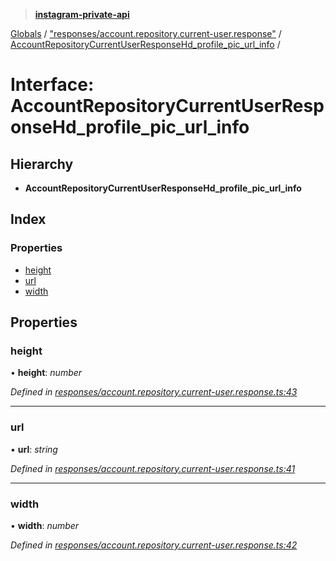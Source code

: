 > **[instagram-private-api](../README.md)**

[Globals](../README.md) / ["responses/account.repository.current-user.response"](../modules/_responses_account_repository_current_user_response_.md) / [AccountRepositoryCurrentUserResponseHd_profile_pic_url_info](_responses_account_repository_current_user_response_.accountrepositorycurrentuserresponsehd_profile_pic_url_info.md) /

# Interface: AccountRepositoryCurrentUserResponseHd_profile_pic_url_info

## Hierarchy

- **AccountRepositoryCurrentUserResponseHd_profile_pic_url_info**

## Index

### Properties

- [height](_responses_account_repository_current_user_response_.accountrepositorycurrentuserresponsehd_profile_pic_url_info.md#height)
- [url](_responses_account_repository_current_user_response_.accountrepositorycurrentuserresponsehd_profile_pic_url_info.md#url)
- [width](_responses_account_repository_current_user_response_.accountrepositorycurrentuserresponsehd_profile_pic_url_info.md#width)

## Properties

### height

• **height**: _number_

_Defined in [responses/account.repository.current-user.response.ts:43](https://github.com/realinstadude/instagram-private-api/blob/4ae8fec/src/responses/account.repository.current-user.response.ts#L43)_

---

### url

• **url**: _string_

_Defined in [responses/account.repository.current-user.response.ts:41](https://github.com/realinstadude/instagram-private-api/blob/4ae8fec/src/responses/account.repository.current-user.response.ts#L41)_

---

### width

• **width**: _number_

_Defined in [responses/account.repository.current-user.response.ts:42](https://github.com/realinstadude/instagram-private-api/blob/4ae8fec/src/responses/account.repository.current-user.response.ts#L42)_
